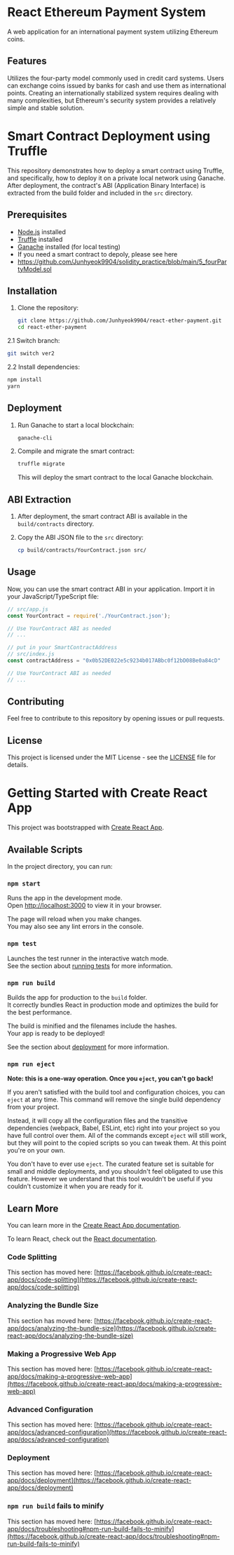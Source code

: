 # React Ethereum Payment System

A web application for an international payment system utilizing Ethereum coins.

## Features

Utilizes the four-party model commonly used in credit card systems.
Users can exchange coins issued by banks for cash and use them as international points.
Creating an internationally stabilized system requires dealing with many complexities, but Ethereum's security system provides a relatively simple and stable solution.


# Smart Contract Deployment using Truffle

This repository demonstrates how to deploy a smart contract using Truffle, and specifically, how to deploy it on a private local network using Ganache. After deployment, the contract's ABI (Application Binary Interface) is extracted from the build folder and included in the `src` directory.

## Prerequisites

- [Node.js](https://nodejs.org/) installed
- [Truffle](https://www.trufflesuite.com/docs/truffle/getting-started/installation) installed
- [Ganache](https://www.trufflesuite.com/ganache) installed (for local testing)
- If you need a smart contract to depoly, please see here
- https://github.com/Junhyeok9904/solidity_practice/blob/main/5_fourPartyModel.sol

## Installation

1. Clone the repository:

   ```bash
   git clone https://github.com/Junhyeok9904/react-ether-payment.git
   cd react-ether-payment
   ```
2.1 Switch branch: 

   ```bash
   git switch ver2
   ```

2.2 Install dependencies:

   ```bash
   npm install
   yarn
   ```

## Deployment

1. Run Ganache to start a local blockchain:

   ```bash
   ganache-cli
   ```

2. Compile and migrate the smart contract:

   ```bash
   truffle migrate
   ```

   This will deploy the smart contract to the local Ganache blockchain.

## ABI Extraction

1. After deployment, the smart contract ABI is available in the `build/contracts` directory.

2. Copy the ABI JSON file to the `src` directory:

   ```bash
   cp build/contracts/YourContract.json src/
   ```

## Usage

Now, you can use the smart contract ABI in your application. Import it in your JavaScript/TypeScript file:

```javascript
// src/app.js
const YourContract = require('./YourContract.json');

// Use YourContract ABI as needed
// ...
```

```javascript
// put in your SmartContractAddress
// src/index.js
const contractAddress = "0x0b52DE022e5c9234b017ABbc0f12bD08Be0a84cD"

// Use YourContract ABI as needed
// ...
```

## Contributing

Feel free to contribute to this repository by opening issues or pull requests.

## License

This project is licensed under the MIT License - see the [LICENSE](LICENSE) file for details.

# Getting Started with Create React App

This project was bootstrapped with [Create React App](https://github.com/facebook/create-react-app).

## Available Scripts

In the project directory, you can run:

### `npm start`

Runs the app in the development mode.\
Open [http://localhost:3000](http://localhost:3000) to view it in your browser.

The page will reload when you make changes.\
You may also see any lint errors in the console.

### `npm test`

Launches the test runner in the interactive watch mode.\
See the section about [running tests](https://facebook.github.io/create-react-app/docs/running-tests) for more information.

### `npm run build`

Builds the app for production to the `build` folder.\
It correctly bundles React in production mode and optimizes the build for the best performance.

The build is minified and the filenames include the hashes.\
Your app is ready to be deployed!

See the section about [deployment](https://facebook.github.io/create-react-app/docs/deployment) for more information.

### `npm run eject`

**Note: this is a one-way operation. Once you `eject`, you can't go back!**

If you aren't satisfied with the build tool and configuration choices, you can `eject` at any time. This command will remove the single build dependency from your project.

Instead, it will copy all the configuration files and the transitive dependencies (webpack, Babel, ESLint, etc) right into your project so you have full control over them. All of the commands except `eject` will still work, but they will point to the copied scripts so you can tweak them. At this point you're on your own.

You don't have to ever use `eject`. The curated feature set is suitable for small and middle deployments, and you shouldn't feel obligated to use this feature. However we understand that this tool wouldn't be useful if you couldn't customize it when you are ready for it.

## Learn More

You can learn more in the [Create React App documentation](https://facebook.github.io/create-react-app/docs/getting-started).

To learn React, check out the [React documentation](https://reactjs.org/).

### Code Splitting

This section has moved here: [https://facebook.github.io/create-react-app/docs/code-splitting](https://facebook.github.io/create-react-app/docs/code-splitting)

### Analyzing the Bundle Size

This section has moved here: [https://facebook.github.io/create-react-app/docs/analyzing-the-bundle-size](https://facebook.github.io/create-react-app/docs/analyzing-the-bundle-size)

### Making a Progressive Web App

This section has moved here: [https://facebook.github.io/create-react-app/docs/making-a-progressive-web-app](https://facebook.github.io/create-react-app/docs/making-a-progressive-web-app)

### Advanced Configuration

This section has moved here: [https://facebook.github.io/create-react-app/docs/advanced-configuration](https://facebook.github.io/create-react-app/docs/advanced-configuration)

### Deployment

This section has moved here: [https://facebook.github.io/create-react-app/docs/deployment](https://facebook.github.io/create-react-app/docs/deployment)

### `npm run build` fails to minify

This section has moved here: [https://facebook.github.io/create-react-app/docs/troubleshooting#npm-run-build-fails-to-minify](https://facebook.github.io/create-react-app/docs/troubleshooting#npm-run-build-fails-to-minify)

